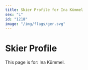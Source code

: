 ```yaml
---
title: Skier Profile for Ina Kümmel
sex: "L"
id: "1218"
image: "/img/flags/ger.svg" 
---
```


# Skier Profile

This page is for: Ina Kümmel.
    